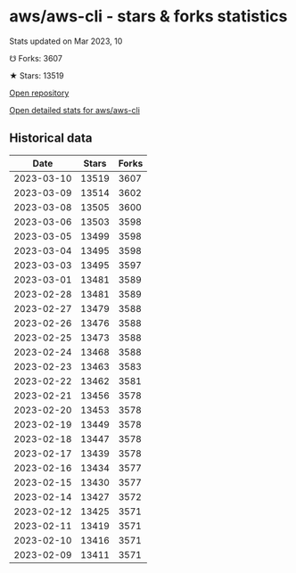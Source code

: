 # aws/aws-cli - stars & forks statistics

Stats updated on Mar 2023, 10

☋ Forks: 3607

★ Stars: 13519

[Open repository](https://github.com/aws/aws-cli)

[Open detailed stats for aws/aws-cli](https://reviewgithub.com/rep/aws/aws-cli)

## Historical data
| Date | Stars | Forks |
|------|-------|-------|
| 2023-03-10 | 13519 | 3607 | 
| 2023-03-09 | 13514 | 3602 | 
| 2023-03-08 | 13505 | 3600 | 
| 2023-03-06 | 13503 | 3598 | 
| 2023-03-05 | 13499 | 3598 | 
| 2023-03-04 | 13495 | 3598 | 
| 2023-03-03 | 13495 | 3597 | 
| 2023-03-01 | 13481 | 3589 | 
| 2023-02-28 | 13481 | 3589 | 
| 2023-02-27 | 13479 | 3588 | 
| 2023-02-26 | 13476 | 3588 | 
| 2023-02-25 | 13473 | 3588 | 
| 2023-02-24 | 13468 | 3588 | 
| 2023-02-23 | 13463 | 3583 | 
| 2023-02-22 | 13462 | 3581 | 
| 2023-02-21 | 13456 | 3578 | 
| 2023-02-20 | 13453 | 3578 | 
| 2023-02-19 | 13449 | 3578 | 
| 2023-02-18 | 13447 | 3578 | 
| 2023-02-17 | 13439 | 3578 | 
| 2023-02-16 | 13434 | 3577 | 
| 2023-02-15 | 13430 | 3577 | 
| 2023-02-14 | 13427 | 3572 | 
| 2023-02-12 | 13425 | 3571 | 
| 2023-02-11 | 13419 | 3571 | 
| 2023-02-10 | 13416 | 3571 | 
| 2023-02-09 | 13411 | 3571 | 

